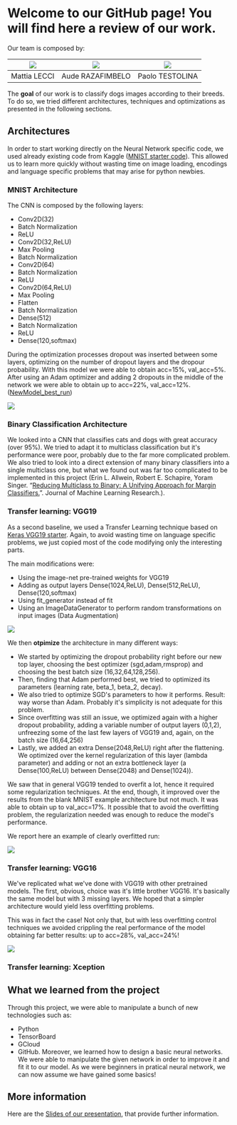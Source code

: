 # Welcome to our GitHub page! You will find here a review of our work.

Our team is composed by:

| ![](images/mattia.png?raw=true)| ![](images/aude.png?raw=true) | ![](images/paolo.png?raw=true) |        
| :---: | :---: | :---: | 
| Mattia LECCI | Aude RAZAFIMBELO | Paolo TESTOLINA |

The **goal** of our work is to classify dogs images according to their breeds. To do so, we tried different architectures, techniques and optimizations as presented in the following sections.


## Architectures

In order to start working directly on the Neural Network specific code, we used already existing code from Kaggle ([MNIST starter code](https://github.com/yashk2810/MNIST-Keras/blob/master/Notebook/MNIST_keras_CNN-99.55%25.ipynb)). This allowed us to learn more quickly without wasting time on image loading, encodings and language specific problems that may arise for python newbies.

### MNIST Architecture
The CNN is composed by the following layers: 

* Conv2D(32)
* Batch Normalization
* ReLU
* Conv2D(32,ReLU)
* Max Pooling
* Batch Normalization
* Conv2D(64)
* Batch Normalization
* ReLU
* Conv2D(64,ReLU)
* Max Pooling
* Flatten
* Batch Normalization
* Dense(512)
* Batch Normalization
* ReLU
* Dense(120,softmax)

During the optimization processes dropout was inserted between some layers, optimizing on the number of dropout layers and the dropour probability.
With this model we were able to obtain acc=15%, val_acc=5%.
After using an Adam optimizer and adding 2 dropouts in the middle of the network we were able to obtain up to acc=22%, val_acc=12%. ([NewModel_best_run](https://github.com/telecombcn-dl/2017-dlai-team4/blob/master/code/NewModel_best_run.ipynb))

![](images/mnist.png?raw=true)

### Binary Classification Architecture
We looked into a CNN that classifies cats and dogs with great accuracy (over 95%). We tried to adapt it to multiclass classification but it's performance were poor, probably due to the far more complicated problem. We also tried to look into a direct extension of many binary classifiers into a single multiclass one, but what we found out was far too complicated to be implemented in this project (Erin L. Allwein, Robert E. Schapire, Yoram Singer. “[Reducing Multiclass to Binary: A Unifying Approach for Margin Classifiers.](http://www.jmlr.org/papers/volume1/allwein00a/allwein00a.pdf)”. Journal of Machine Learning Research.).

### Transfer learning: VGG19

As a second baseline, we used a Transfer Learning technique based on [Keras VGG19 starter](https://www.kaggle.com/orangutan/keras-vgg19-starter/notebook). Again, to avoid wasting time on language specific problems, we just copied most of the code modifying only the interesting parts.

The main modifications were:

* Using the image-net pre-trained weights for VGG19
* Adding as output layers Dense(1024,ReLU), Dense(512,ReLU), Dense(120,softmax)
* Using fit_generator instead of fit
* Using an ImageDataGenerator to perform random transformations on input images (Data Augmentation)

![](images/vgg19.png?raw=true?raw=true)


We then **otpimize** the architecture in many different ways:

* We started by optimizing the dropout probability right before our new top layer, choosing the best optimizer (sgd,adam,rmsprop) and choosing the best batch size (16,32,64,128,256).
* Then, finding that Adam performed best, we tried to optimized its parameters (learning rate, beta_1, beta_2, decay).
* We also tried to optimize SGD's parameters to how it performs. Result: way worse than Adam. Probably it's simplicity is not adequate for this problem.
* Since overfitting was still an issue, we optimized again with a higher dropout probability, adding a variable number of output layers (0,1,2), unfreezing some of the last few layers of VGG19 and, again, on the batch size (16,64,256)
* Lastly, we added an extra Dense(2048,ReLU) right after the flattening. We optimized over the kernel regularization of this layer (lambda parameter) and adding or not an extra bottleneck layer (a Dense(100,ReLU) between Dense(2048) and Dense(1024)).

We saw that in general VGG19 tended to overfit a lot, hence it required some regularization techniques. At the end, though, it improved over the results from the blank MNIST example architecture but not much. It was able to obtain up to val_acc=17%. It possible that to avoid the overfitting problem, the regularization needed was enough to reduce the model's performance.

We report here an example of clearly overfitted run:

![](images/vgg19result.png?raw=true)


### Transfer learning: VGG16

We've replicated what we've done with VGG19 with other pretrained models. The first, obvious, choice was it's little brother VGG16. It's basically the same model but with 3 missing layers. We hoped that a simpler architecture would yield less overfitting problems.

This was in fact the case! Not only that, but with less overfitting control techniques we avoided crippling the real performance of the model obtaining far better results: up to acc=28%, val_acc=24%!

![](images/vgg16.png?raw=true)

### Transfer learning: Xception

## What we learned from the project

Through this project, we were able to manipulate a bunch of new technologies such as:
* Python
* TensorBoard
* GCloud
* GitHub.
Moreover, we learned how to design a basic neural networks. We were able to manipulate the given network in order to improve it and fit it to our model.
As we were beginners in pratical neural network, we can now assume we have gained some basics!

## More information

Here are the [Slides of our presentation](https://docs.google.com/presentation/d/1Ll6pUaIbTFKg-3NNc8YemHoBIV9hcGibhmGtIceK0Rc/edit?usp=sharing), that provide further information.
